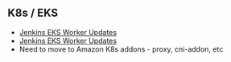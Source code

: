 

## K8s / EKS

 - [Jenkins EKS Worker Updates](https://wiki.audaxhealth.com/display/ENG/Jenkins+EKS+Worker+Updates)
 - [Jenkins EKS Worker Updates](https://wiki.audaxhealth.com/x/Kog8BQ)
 - Need to move to Amazon K8s addons - proxy, cni-addon, etc
<!--stackedit_data:
eyJoaXN0b3J5IjpbOTU5MDgyNjEwLDk4MzUxODg3N119
-->